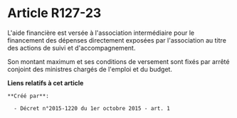 # Article R127-23

L'aide financière est versée à l'association intermédiaire pour le financement des dépenses directement exposées par
l'association au titre des actions de suivi et d'accompagnement. 

Son montant maximum et ses conditions de versement sont fixés par arrêté conjoint des ministres chargés de l'emploi et du
budget.

**Liens relatifs à cet article**

	**Créé par**:

	  - Décret n°2015-1220 du 1er octobre 2015 - art. 1
